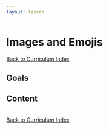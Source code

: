 ```yaml
---
layout: lesson
---
```


# Images and Emojis

<a href="../">Back to Curriculum Index</a>

## Goals

## Content

<br>
<a href="../">Back to Curriculum Index</a>
